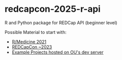 # redcapcon-2025-r-api

R and Python package for REDCap API (beginner level)

Possible Material to start with:

- [R/Medicine 2021](https://ouhscbbmc.github.io/REDCapR/articles/workflow-read.html)
- [REDCapCon ~2023](https://ouhscbbmc.github.io/REDCapR/articles/longitudinal-and-repeating.html)
- [Example Projects hosted on OU's dev server](https://github.com/OuhscBbmc/REDCapR/blob/main/inst/misc/dev-2.credentials)